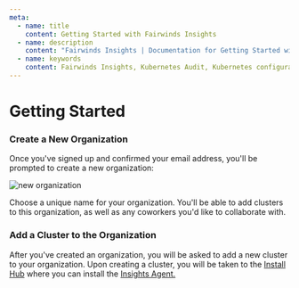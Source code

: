 ```yaml
---
meta:
  - name: title
    content: Getting Started with Fairwinds Insights
  - name: description
    content: "Fairwinds Insights | Documentation for Getting Started with Fairwinds Insights"
  - name: keywords
    content: Fairwinds Insights, Kubernetes Audit, Kubernetes configuration validation
---
```



# Getting Started

### Create a New Organization
Once you've signed up and confirmed your email address, you'll be prompted to
create a new organization:

<img :src="$withBase('/img/new-org.png')" alt="new organization">

Choose a unique name for your organization. You'll be able to add clusters to this
organization, as well as any coworkers you'd like to collaborate with.

### Add a Cluster to the Organization
After you've created an organization, you will be asked to add a new cluster to your organization. Upon creating a cluster, you will be taken to the [Install Hub](/configure/agent/install-hub) where you can install the [Insights Agent.](/installation/agent/about/)
